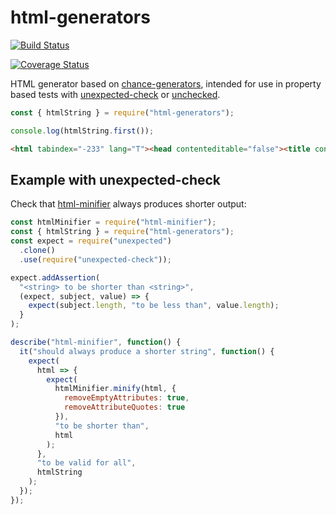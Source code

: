 # html-generators

[![Build Status](https://travis-ci.org/sunesimonsen/html-generators.svg?branch=master)](https://travis-ci.org/sunesimonsen/html-generators)

[![Coverage Status](https://coveralls.io/repos/github/sunesimonsen/html-generators/badge.svg?branch=master)](https://coveralls.io/github/sunesimonsen/html-generators?branch=master)

HTML generator based on [chance-generators](https://github.com/sunesimonsen/chance-generators/), intended for use in property based tests with [unexpected-check](https://unexpected.js.org/unexpected-check/) or [unchecked](https://github.com/unexpectedjs/unchecked).

```js
const { htmlString } = require("html-generators");

console.log(htmlString.first());
```

```html
<html tabindex="-233" lang="T"><head contenteditable="false"><title contenteditable="false"></title><link integrity="bhrYrGYj" href="cm^CtnX3xF"></link></head><body draggable="true"></body></html>
```

## Example with unexpected-check

Check that
[html-minifier](https://github.com/kangax/html-minifier) always produces shorter
output:

```js
const htmlMinifier = require("html-minifier");
const { htmlString } = require("html-generators");
const expect = require("unexpected")
  .clone()
  .use(require("unexpected-check"));

expect.addAssertion(
  "<string> to be shorter than <string>",
  (expect, subject, value) => {
    expect(subject.length, "to be less than", value.length);
  }
);

describe("html-minifier", function() {
  it("should always produce a shorter string", function() {
    expect(
      html => {
        expect(
          htmlMinifier.minify(html, {
            removeEmptyAttributes: true,
            removeAttributeQuotes: true
          }),
          "to be shorter than",
          html
        );
      },
      "to be valid for all",
      htmlString
    );
  });
});
```
